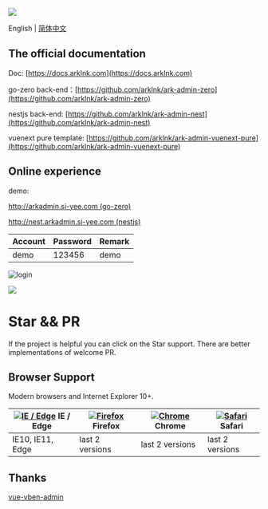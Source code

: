 ![](https://docs.arklnk.com/images/ark-admin.png)

English | [简体中文](README-cn.md)

## The official documentation

Doc: [https://docs.arklnk.com](https://docs.arklnk.com)

go-zero back-end：[https://github.com/arklnk/ark-admin-zero](https://github.com/arklnk/ark-admin-zero)

nestjs back-end: [https://github.com/arklnk/ark-admin-nest](https://github.com/arklnk/ark-admin-nest)

vuenext pure template: [https://github.com/arklnk/ark-admin-vuenext-pure](https://github.com/arklnk/ark-admin-vuenext-pure)

## Online experience

demo: 

[http://arkadmin.si-yee.com (go-zero)](http://arkadmin.si-yee.com)

[http://nest.arkadmin.si-yee.com (nestjs)](http://nest.arkadmin.si-yee.com)

| Account | Password | Remark |
| ------- | -------- | ------ |
| demo    | 123456   | demo   |

![login](https://docs.arklnk.com/images/zero/login.png)

![](https://docs.arklnk.com/images/zero/menu.png)

# Star && PR

If the project is helpful you can click on the Star support. There are better implementations of welcome PR.

## Browser Support

Modern browsers and Internet Explorer 10+.

| [![IE / Edge](https://raw.githubusercontent.com/alrra/browser-logos/master/src/edge/edge_48x48.png)](https://godban.github.io/browsers-support-badges/) IE / Edge | [![Firefox](https://raw.githubusercontent.com/alrra/browser-logos/master/src/firefox/firefox_48x48.png)](https://godban.github.io/browsers-support-badges/) Firefox | [![Chrome](https://raw.githubusercontent.com/alrra/browser-logos/master/src/chrome/chrome_48x48.png)](https://godban.github.io/browsers-support-badges/) Chrome | [![Safari](https://raw.githubusercontent.com/alrra/browser-logos/master/src/safari/safari_48x48.png)](https://godban.github.io/browsers-support-badges/) Safari |
| ------------------------------------------------------------ | ------------------------------------------------------------ | ------------------------------------------------------------ | ------------------------------------------------------------ |
| IE10, IE11, Edge                                             | last 2 versions                                              | last 2 versions                                              | last 2 versions                                              |

## Thanks

[vue-vben-admin](https://github.com/vbenjs/vue-vben-admin)

